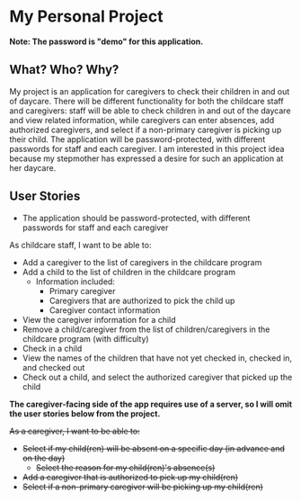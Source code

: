 # My Personal Project

**Note: The password is "demo" for this application.**

## What? Who? Why?

My project is an application for caregivers to check their children in and out of daycare. There will be different functionality for both the childcare staff and caregivers: staff will be able to check children in and out of the daycare and view related information, while caregivers can enter absences, add authorized caregivers, and select if a non-primary caregiver is picking up their child. The application will be password-protected, with different passwords for staff and each caregiver. I am interested in this project idea because my stepmother has expressed a desire for such an application at her daycare.

## User Stories

- The application should be password-protected, with different passwords for staff and each caregiver

As childcare staff, I want to be able to:
- Add a caregiver to the list of caregivers in the childcare program
- Add a child to the list of children in the childcare program
  - Information included:
    - Primary caregiver
    - Caregivers that are authorized to pick the child up
    - Caregiver contact information
- View the caregiver information for a child
- Remove a child/caregiver from the list of children/caregivers in the childcare program (with difficulty)
- Check in a child
- View the names of the children that have not yet checked in, checked in, and checked out
- Check out a child, and select the authorized caregiver that picked up the child

**The caregiver-facing side of the app requires use of a server, so I will omit the user stories below from the project.**

~~As a caregiver, I want to be able to:~~
- ~~Select if my child(ren) will be absent on a specific day (in advance and on the day)~~
  - ~~Select the reason for my child(ren)'s absence(s)~~
- ~~Add a caregiver that is authorized to pick up my child(ren)~~
- ~~Select if a non-primary caregiver will be picking up my child(ren)~~
